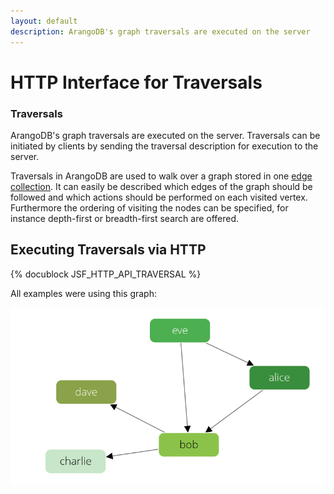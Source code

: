 ```yaml
---
layout: default
description: ArangoDB's graph traversals are executed on the server
---
```

HTTP Interface for Traversals
=============================

### Traversals

ArangoDB's graph traversals are executed on the server. Traversals can be 
initiated by clients by sending the traversal description for execution to
the server.

Traversals in ArangoDB are used to walk over a graph
stored in one [edge collection](glossary.html#edge-collection). It can easily be described
which edges of the graph should be followed and which actions
should be performed on each visited vertex.
Furthermore the ordering of visiting the nodes can be
specified, for instance depth-first or breadth-first search
are offered.

Executing Traversals via HTTP
-----------------------------
{% docublock JSF_HTTP_API_TRAVERSAL %}

All examples were using this graph:

![Persons relation Example Graph](../images/knows_graph.png)
